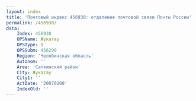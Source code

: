 ```yaml
---
layout: index
title: 'Почтовый индекс 456930: отделение почтовой связи Почты России'
permalink: /456930/
data:
    Index: 456930
    OPSName: Жукатау
    OPSType: О
    OPSSubm: 456299
    Region: 'Челябинская область'
    Autonom: ''
    Area: 'Саткинский район'
    City: Жукатау
    City1: ''
    ActDate: '20070208'
    IndexOld: ''
---
```

